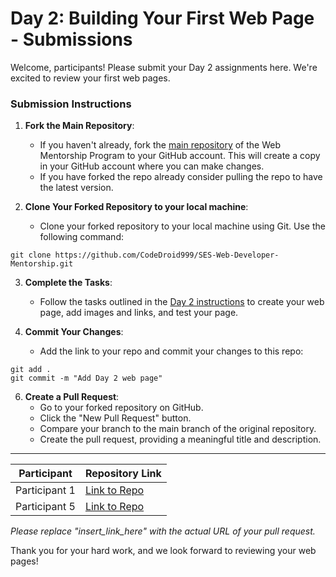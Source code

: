 # Day 2: Building Your First Web Page - Submissions

Welcome, participants! Please submit your Day 2 assignments here. We're excited to review your first web pages.

### Submission Instructions

1. **Fork the Main Repository**:

   - If you haven't already, fork the [main repository](https://github.com/CodeDroid999/SES-Web-Developer-Mentorship) of the Web Mentorship Program to your GitHub account. This will create a copy in your GitHub account where you can make changes.
   - If you have forked the repo already consider pulling the repo to have the latest version.

2. **Clone Your Forked Repository to your local machine**:
   - Clone your forked repository to your local machine using Git. Use the following command:

```
git clone https://github.com/CodeDroid999/SES-Web-Developer-Mentorship.git
```

3. **Complete the Tasks**:

   - Follow the tasks outlined in the [Day 2 instructions](https://github.com/CodeDroid999/SES-Web-Developer-Mentorship/blob/main/0x01_Module-1/0x01_Week-1/0x01_Day-2/First-webpage.md) to create your web page, add images and links, and test your page.

4. **Commit Your Changes**:

   - Add the link to your repo and commit your changes to this repo:

```
git add .
git commit -m "Add Day 2 web page"
```


6. **Create a Pull Request**:
   - Go to your forked repository on GitHub.
   - Click the "New Pull Request" button.
   - Compare your branch to the main branch of the original repository.
   - Create the pull request, providing a meaningful title and description.

---

| Participant   | Repository Link                |
| ------------- | -------------------------------- |
| Participant 1 | [Link to Repo](https://github.com/amos-kipngetich-korir/Day2_Web-Dev) |
| Participant 5 | [Link to Repo](insert_link_here) |

_Please replace "insert_link_here" with the actual URL of your pull request._

Thank you for your hard work, and we look forward to reviewing your web pages!

